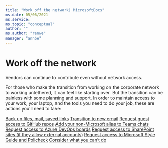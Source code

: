 ```yaml
---
title: "Work off the network| MicrosoftDocs"
ms.date: 05/06/2021
ms.service: 
ms.topic: "conceptual"
author: ""
ms.author: "renwe"
manager: "annbe"
---
```


# Work off the network

Vendors can continue to contribute even without network access. 

For those who make the transition from working on the corporate network to working untethered, it can feel like starting over. But the transition can be painless with some planning and support. In order to maintain access to your work, your laptop, and the tools you need to do your job, these are actions you’ll need to take:

[Back up files, mail, saved links]()
[Transition to new email]()
[Request guest access to GitHub repos]()
[Add your non-Microsoft alias to Teams chats]()
[Request access to Azure DevOps boards]()
[Request access to SharePoint sites (if they allow external accounts)]()
[Request access to Microsoft Style Guide and Policheck]()
[Consider what you can’t do]()


